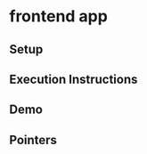 <!-- @todo: leaving placeholders for now -->
# frontend app

## Setup

## Execution Instructions

## Demo

## Pointers

